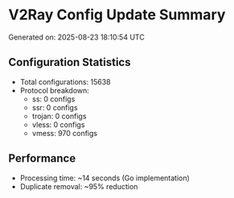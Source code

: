 # V2Ray Config Update Summary
Generated on: 2025-08-23 18:10:54 UTC

## Configuration Statistics
- Total configurations: 15638
- Protocol breakdown:
  - ss: 0 configs
  - ssr: 0 configs
  - trojan: 0 configs
  - vless: 0 configs
  - vmess: 970 configs

## Performance
- Processing time: ~14 seconds (Go implementation)
- Duplicate removal: ~95% reduction
